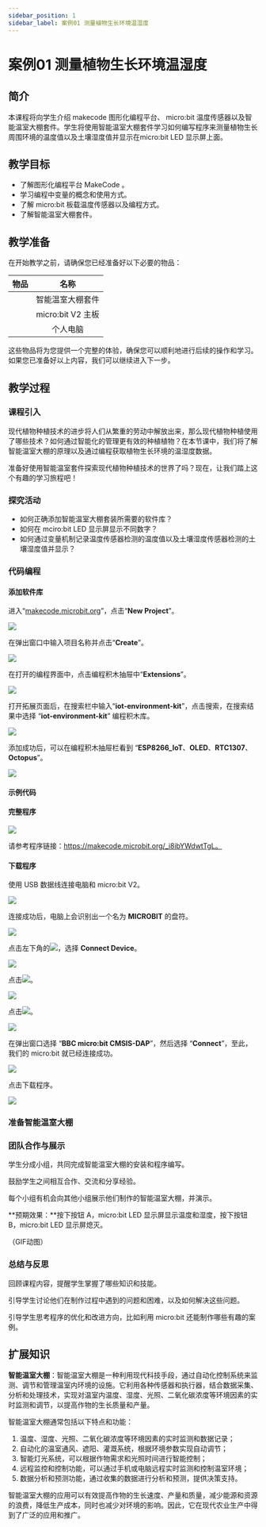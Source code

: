 ```yaml
---
sidebar_position: 1
sidebar_label: 案例01 测量植物生长环境温湿度
---
```


# 案例01 测量植物生长环境温湿度

## 简介

本课程将向学生介绍 makecode 图形化编程平台、 micro:bit 温度传感器以及智能温室大棚套件。学生将使用智能温室大棚套件学习如何编写程序来测量植物生长周围环境的温度值以及土壤湿度值并显示在micro:bit LED 显示屏上面。

## 教学目标

- 了解图形化编程平台 MakeCode 。
- 学习编程中变量的概念和使用方式。
- 了解 micro:bit 板载温度传感器以及编程方式。
- 了解智能温室大棚套件。

## 教学准备

在开始教学之前，请确保您已经准备好以下必要的物品：

| 物品 |       名称        |
| :--: | :---------------: |
|      | 智能温室大棚套件  |
|      | micro:bit V2 主板 |
|      |     个人电脑      |

这些物品将为您提供一个完整的体验，确保您可以顺利地进行后续的操作和学习。如果您已准备好以上内容，我们可以继续进入下一步。

## 教学过程

### 课程引入

现代植物种植技术的进步将人们从繁重的劳动中解放出来，那么现代植物种植使用了哪些技术？如何通过智能化的管理更有效的种植植物？在本节课中，我们将了解智能温室大棚的原理以及通过编程获取植物生长环境的温湿度数据。

准备好使用智能温室套件探索现代植物种植技术的世界了吗？现在，让我们踏上这个有趣的学习旅程吧！

### 探究活动

- 如何正确添加智能温室大棚套装所需要的软件库？
- 如何在 mciro:bit LED 显示屏显示不同数字？
- 如何通过变量机制记录温度传感器检测的温度值以及土壤湿度传感器检测的土壤湿度值并显示？

### 代码编程

#### 添加软件库

进入“[makecode.microbit.org](https://makecode.microbit.org/)”，点击“**New Project**”。

![](./../images/microbit-greenhouse-programming-preparation-01.png)



在弹出窗口中输入项目名称并点击“**Create**”。

![](./../images/microbit-greenhouse-programming-preparation-02.png)



在打开的编程界面中，点击编程积木抽屉中“**Extensions**”。

![](./../images/microbit-greenhouse-programming-preparation-03.png)



打开拓展页面后，在搜索栏中输入“**iot-environment-kit**”，点击搜索，在搜索结果中选择 “**iot-environment-kit**” 编程积木库。

![](./../images/microbit-greenhouse-programming-preparation-04.png)



添加成功后，可以在编程积木抽屉栏看到 “**ESP8266_IoT**、**OLED**、**RTC1307**、**Octopus**”。

![](./../images/microbit-greenhouse-programming-preparation-05.png)

#### 示例代码



#### 完整程序

![](./../images/microbit-greenhouse-programming-case01-1.png)

请参考程序链接：https://makecode.microbit.org/_i8ibYWdwtTgL。

#### 下载程序

使用 USB 数据线连接电脑和 micro:bit V2。

![](./../images/microbit-greenhouse-programming-preparation-06.gif)

连接成功后，电脑上会识别出一个名为 **MICROBIT** 的盘符。

![](./../images/microbit-greenhouse-programming-preparation-07.png)

点击左下角的![](./../images/microbit-greenhouse-programming-preparation-08.png)，选择 **Connect Device**。

![](./../images/microbit-greenhouse-programming-preparation-09.png)

点击![](./../images/microbit-greenhouse-programming-preparation-10.png)。

![](./../images/microbit-greenhouse-programming-preparation-11.png)

点击![](./../images/microbit-greenhouse-programming-preparation-12.png)。

![](./../images/microbit-greenhouse-programming-preparation-13.png)



在弹出窗口选择 “**BBC micro:bit CMSIS-DAP**”，然后选择 “**Connect**”，至此，我们的 micro:bit 就已经连接成功。

![](./../images/microbit-greenhouse-programming-preparation-14.png)

点击下载程序。

![](./../images/microbit-greenhouse-programming-preparation-15.png)

### 准备智能温室大棚



### 团队合作与展示

学生分成小组，共同完成智能温室大棚的安装和程序编写。

鼓励学生之间相互合作、交流和分享经验。

每个小组有机会向其他小组展示他们制作的智能温室大棚，并演示。

**预期效果：**按下按钮 A，micro:bit LED 显示屏显示温度和湿度，按下按钮 B，micro:bit LED 显示屏熄灭。

（GIF动图）

### 总结与反思

回顾课程内容，提醒学生掌握了哪些知识和技能。

引导学生讨论他们在制作过程中遇到的问题和困难，以及如何解决这些问题。

引导学生思考程序的优化和改进方向，比如利用 micro:bit 还能制作哪些有趣的案例。

## 扩展知识

**智能温室大棚**：智能温室大棚是一种利用现代科技手段，通过自动化控制系统来监测、调节和管理温室内环境的设施。它利用各种传感器和执行器，结合数据采集、分析和处理技术，实现对温室内温度、湿度、光照、二氧化碳浓度等环境因素的实时监测和调节，以提高作物的生长质量和产量。

智能温室大棚通常包括以下特点和功能：

1. 温度、湿度、光照、二氧化碳浓度等环境因素的实时监测和数据记录；
2. 自动化的温室通风、遮阳、灌溉系统，根据环境参数实现自动调节；
3. 智能灯光系统，可以根据作物需求和光照时间进行智能控制；
4. 远程监控和控制功能，可以通过手机或电脑远程实时监测和控制温室环境；
5. 数据分析和预测功能，通过收集的数据进行分析和预测，提供决策支持。

智能温室大棚的应用可以有效提高作物的生长速度、产量和质量，减少能源和资源的浪费，降低生产成本，同时也减少对环境的影响。因此，它在现代农业生产中得到了广泛的应用和推广。
